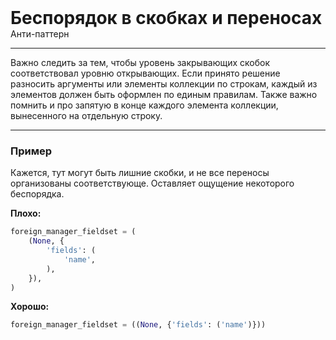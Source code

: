 
<div>
    <h1 style="margin: 0;">Беспорядок в скобках и переносах</h1>
    <p style="margin: 0;">Анти-паттерн</p>
</div>

***

Важно следить за тем, чтобы уровень закрывающих скобок соответствовал уровню открывающих. Если принято решение разносить аргументы или элементы коллекции по строкам, каждый из элементов должен быть оформлен по единым правилам. Также важно помнить и про запятую в конце каждого элемента коллекции, вынесенного на отдельную строку.

***

### Пример 

Кажется, тут могут быть лишние скобки, и не все переносы организованы соответствующе. Оставляет ощущение некоторого беспорядка.

**Плохо:**
```python
foreign_manager_fieldset = (
    (None, {
        'fields': (
            'name',
        ),
    }),
)
```
**Хорошо:**
```python
foreign_manager_fieldset = ((None, {'fields': ('name')}))
```

